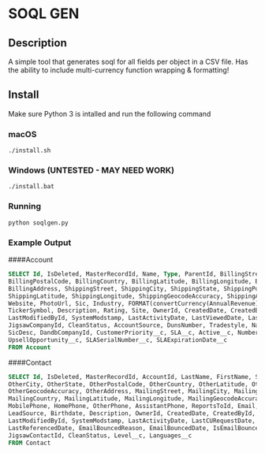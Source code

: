 # SOQL GEN

## Description

A simple tool that generates soql for all fields per object in a CSV file. Has the ability to include multi-currency function wrapping & formatting!

## Install

Make sure Python 3 is intalled and run the following command

### macOS

```
./install.sh
```

### Windows (UNTESTED - MAY NEED WORK)

```
./install.bat
```

### Running

```
python soqlgen.py
```

### Example Output

####Account

```sql
SELECT Id, IsDeleted, MasterRecordId, Name, Type, ParentId, BillingStreet, BillingCity, BillingState,
BillingPostalCode, BillingCountry, BillingLatitude, BillingLongitude, BillingGeocodeAccuracy,
BillingAddress, ShippingStreet, ShippingCity, ShippingState, ShippingPostalCode, ShippingCountry,
ShippingLatitude, ShippingLongitude, ShippingGeocodeAccuracy, ShippingAddress, Phone, Fax, AccountNumber,
Website, PhotoUrl, Sic, Industry, FORMAT(convertCurrency(AnnualRevenue)), NumberOfEmployees, Ownership,
TickerSymbol, Description, Rating, Site, OwnerId, CreatedDate, CreatedById, LastModifiedDate,
LastModifiedById, SystemModstamp, LastActivityDate, LastViewedDate, LastReferencedDate, Jigsaw,
JigsawCompanyId, CleanStatus, AccountSource, DunsNumber, Tradestyle, NaicsCode, NaicsDesc, YearStarted,
SicDesc, DandbCompanyId, CustomerPriority__c, SLA__c, Active__c, NumberofLocations__c,
UpsellOpportunity__c, SLASerialNumber__c, SLAExpirationDate__c
FROM Account
```

####Contact

```sql
SELECT Id, IsDeleted, MasterRecordId, AccountId, LastName, FirstName, Salutation, Name, OtherStreet,
OtherCity, OtherState, OtherPostalCode, OtherCountry, OtherLatitude, OtherLongitude,
OtherGeocodeAccuracy, OtherAddress, MailingStreet, MailingCity, MailingState, MailingPostalCode,
MailingCountry, MailingLatitude, MailingLongitude, MailingGeocodeAccuracy, MailingAddress, Phone, Fax,
MobilePhone, HomePhone, OtherPhone, AssistantPhone, ReportsToId, Email, Title, Department, AssistantName,
LeadSource, Birthdate, Description, OwnerId, CreatedDate, CreatedById, LastModifiedDate,
LastModifiedById, SystemModstamp, LastActivityDate, LastCURequestDate, LastCUUpdateDate, LastViewedDate,
LastReferencedDate, EmailBouncedReason, EmailBouncedDate, IsEmailBounced, PhotoUrl, Jigsaw,
JigsawContactId, CleanStatus, Level__c, Languages__c
FROM Contact
```

